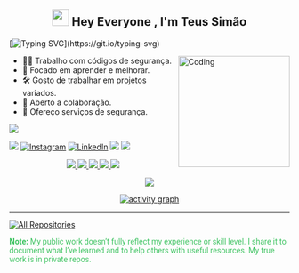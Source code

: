 <h2 align="center"><img src="https://camo.githubusercontent.com/9fd2c024a247a44434ed1c44c7c2fc2481e3333b4192330e2ae61ccfcac19d47/68747470733a2f2f656d6f6a69732e736c61636b6d6f6a69732e636f6d2f656d6f6a69732f696d616765732f313533313834393433302f343234362f626c6f622d73756e676c61737365732e6769663f31353331383439343330" width="30"/> Hey Everyone , I'm Teus Simão</h2>

<p align="center">

[![Typing SVG](https://readme-typing-svg.demolab.com?font=Roboto,sans-serif&size=40&pause=1000&color=40c463&center=true&vCenter=true&random=false&width=1200&lines=%F0%9F%92%BB+%22Crafting+Code%2C+Building+Dreams%22;+%F0%9F%92%BB+Welcome+to+My+GitHub+Universe!)](https://git.io/typing-svg)
</p>


<img align="right" alt="Coding" width="200" src="https://hackersec.com/wp-content/uploads/2022/09/hackersec-logo-loading-min.png">


- 👨‍💻 Trabalho com códigos de segurança.
- 📖 Focado em aprender e melhorar.
- 🛠️ Gosto de trabalhar em projetos variados.
- 👥 Aberto a colaboração.
- 🔧 Ofereço serviços de segurança.


<div align="start">

 ![](https://komarev.com/ghpvc/?username=DevSimaoGit&style=flat&color=brightgreen)

 </div>

 <div align="start">

 <a href="mailto:simaomateus69@gmail.com"><img src="https://img.shields.io/badge/Gmail-EA4335.svg?logo=Gmail&logoColor=white"></a>
[![Instagram](https://img.shields.io/badge/Instagram-%23E4405F.svg?logo=Instagram&logoColor=white)](https://www.instagram.com/teussimao?igsh=MXBtNTU3enI4MWNyNg%3D%3D&utm_source=qr) [![LinkedIn](https://img.shields.io/badge/LinkedIn-%230077B5.svg?logo=linkedin&logoColor=white)](https://www.linkedin.com/in/mateus-sim%C3%A3o-7ab91531a?lipi=urn%3Ali%3Apage%3Ad_flagship3_profile_view_base_contact_details%3BKTRGi7oAS0mJkVHbLRslRA%3D%3D) 
<a href="https://t.me/teussimao" target="_blank"><img src="https://img.shields.io/badge/Telegram-26A5E4.svg?logo=Telegram&logoColor=white"></a>
<a href="https://wa.me/+5511917573194/" target="_blank"><img src="https://img.shields.io/badge/WhatsApp-25D366.svg?logo=WhatsApp&logoColor=white">
</div>



<div align="center">

![](http://github-profile-summary-cards.vercel.app/api/cards/profile-details?username=DevSimaoGit&theme=github_dark)
![](http://github-profile-summary-cards.vercel.app/api/cards/stats?username=DevSimaoGit&theme=github_dark)
![](http://github-profile-summary-cards.vercel.app/api/cards/productive-time?username=DevSimaoGit&theme=github_dark&utcOffset=8)
![](http://github-profile-summary-cards.vercel.app/api/cards/repos-per-language?username=DevSimaoGit&theme=github_dark)
![](http://github-profile-summary-cards.vercel.app/api/cards/most-commit-language?username=DevSimaoGit&theme=github_dark)
<p align="center">
  <img alig src="https://github-profile-trophy.vercel.app/?username=DevSimaoGit&theme=onedark&column=-1&title=Repositories,Stars,Commits,Followers,PullRequest,MultipleLang&margin-w=10" />
</p>

[![activity graph](https://github-readme-activity-graph.vercel.app/graph?username=DevSimaoGit&bg_color=0d1117&color=ffffff&line=40c463&point=fff7e0&area=true&hide_border=true)](https://github.com/DevSimaoGit/github-readme-activity-graph)

</div>


---


<p align="left">
<a href="https://github.com/DevSimaoGit?tab=repositories&sort=stargazers"><img alt="All Repositories" title="All Repositories" src="https://custom-icon-badges.demolab.com/badge/-Click%20Here%20For%20All%20My%20Repos-1F222E?style=for-the-badge&logoColor=white&logo=repo"/></a>
  
<span style="color:#40c463; font-family: Roboto, sans-serif;"><b>Note: </b>My public work doesn’t fully reflect my experience or skill level. I share it to document what I’ve learned and to help others with useful resources. 
My true work is in private repos.</span>  
</p>
